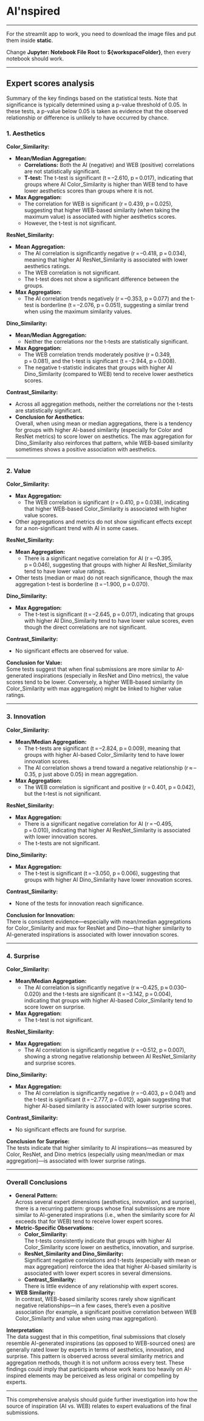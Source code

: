 # AI'nspired

---

For the streamlit app to work, you need to download the image files and put them inside **static**.

Change **Jupyter: Notebook File Root** to **${workspaceFolder}**, then every notebook should work.

---

## Expert scores analysis

Summary of the key findings based on the statistical tests. Note that significance is typically determined using a p-value threshold of 0.05. In these tests, a p-value below 0.05 is taken as evidence that the observed relationship or difference is unlikely to have occurred by chance.

### 1. Aesthetics

**Color_Similarity:**  
- **Mean/Median Aggregation:**  
  - **Correlations:** Both the AI (negative) and WEB (positive) correlations are not statistically significant.  
  - **T-test:** The t-test is significant (t = –2.610, p = 0.017), indicating that groups where AI Color_Similarity is higher than WEB tend to have lower aesthetics scores than groups where it is not.  
- **Max Aggregation:**  
  - The correlation for WEB is significant (r = 0.439, p = 0.025), suggesting that higher WEB-based similarity (when taking the maximum value) is associated with higher aesthetics scores.  
  - However, the t-test is not significant.

**ResNet_Similarity:**  
- **Mean Aggregation:**  
  - The AI correlation is significantly negative (r = –0.418, p = 0.034), meaning that higher AI ResNet_Similarity is associated with lower aesthetics ratings.  
  - The WEB correlation is not significant.  
  - The t-test does not show a significant difference between the groups.  
- **Max Aggregation:**  
  - The AI correlation trends negatively (r = –0.353, p = 0.077) and the t-test is borderline (t = –2.076, p = 0.051), suggesting a similar trend when using the maximum similarity values.

**Dino_Similarity:**  
- **Mean/Median Aggregation:**  
  - Neither the correlations nor the t-tests are statistically significant.  
- **Max Aggregation:**  
  - The WEB correlation trends moderately positive (r = 0.349, p = 0.081), and the t-test is significant (t = –2.944, p = 0.008).  
  - The negative t-statistic indicates that groups with higher AI Dino_Similarity (compared to WEB) tend to receive lower aesthetics scores.

**Contrast_Similarity:**  
- Across all aggregation methods, neither the correlations nor the t-tests are statistically significant.  
- **Conclusion for Aesthetics:**  
  Overall, when using mean or median aggregations, there is a tendency for groups with higher AI-based similarity (especially for Color and ResNet metrics) to score lower on aesthetics. The max aggregation for Dino_Similarity also reinforces that pattern, while WEB-based similarity sometimes shows a positive association with aesthetics.

---

### 2. Value

**Color_Similarity:**  
- **Max Aggregation:**  
  - The WEB correlation is significant (r = 0.410, p = 0.038), indicating that higher WEB-based Color_Similarity is associated with higher value scores.  
- Other aggregations and metrics do not show significant effects except for a non-significant trend with AI in some cases.

**ResNet_Similarity:**  
- **Mean Aggregation:**  
  - There is a significant negative correlation for AI (r = –0.395, p = 0.046), suggesting that groups with higher AI ResNet_Similarity tend to have lower value ratings.  
- Other tests (median or max) do not reach significance, though the max aggregation t-test is borderline (t = –1.900, p = 0.070).

**Dino_Similarity:**  
- **Max Aggregation:**  
  - The t-test is significant (t = –2.645, p = 0.017), indicating that groups with higher AI Dino_Similarity tend to have lower value scores, even though the direct correlations are not significant.

**Contrast_Similarity:**  
- No significant effects are observed for value.

**Conclusion for Value:**  
Some tests suggest that when final submissions are more similar to AI-generated inspirations (especially in ResNet and Dino metrics), the value scores tend to be lower. Conversely, a higher WEB-based similarity (in Color_Similarity with max aggregation) might be linked to higher value ratings.

---

### 3. Innovation

**Color_Similarity:**  
- **Mean/Median Aggregation:**  
  - The t-tests are significant (t = –2.824, p = 0.009), meaning that groups with higher AI-based Color_Similarity tend to have lower innovation scores.  
  - The AI correlation shows a trend toward a negative relationship (r ≈ –0.35, p just above 0.05) in mean aggregation.
- **Max Aggregation:**  
  - The WEB correlation is significant and positive (r = 0.401, p = 0.042), but the t-test is not significant.

**ResNet_Similarity:**  
- **Max Aggregation:**  
  - There is a significant negative correlation for AI (r = –0.495, p = 0.010), indicating that higher AI ResNet_Similarity is associated with lower innovation scores.  
  - The t-tests are not significant.

**Dino_Similarity:**  
- **Max Aggregation:**  
  - The t-test is significant (t = –3.050, p = 0.006), suggesting that groups with higher AI Dino_Similarity have lower innovation scores.

**Contrast_Similarity:**  
- None of the tests for innovation reach significance.

**Conclusion for Innovation:**  
There is consistent evidence—especially with mean/median aggregations for Color_Similarity and max for ResNet and Dino—that higher similarity to AI-generated inspirations is associated with lower innovation scores.

---

### 4. Surprise

**Color_Similarity:**  
- **Mean/Median Aggregation:**  
  - The AI correlation is significantly negative (r ≈ –0.425, p ≈ 0.030–0.020) and the t-tests are significant (t = –3.142, p = 0.004), indicating that groups with higher AI-based Color_Similarity tend to score lower on surprise.  
- **Max Aggregation:**  
  - The t-test is not significant.

**ResNet_Similarity:**  
- **Max Aggregation:**  
  - The AI correlation is significantly negative (r = –0.512, p = 0.007), showing a strong negative relationship between AI ResNet_Similarity and surprise scores.
  
**Dino_Similarity:**  
- **Max Aggregation:**  
  - The AI correlation is significantly negative (r = –0.403, p = 0.041) and the t-test is significant (t = –2.777, p = 0.012), again suggesting that higher AI-based similarity is associated with lower surprise scores.
  
**Contrast_Similarity:**  
- No significant effects are found for surprise.

**Conclusion for Surprise:**  
The tests indicate that higher similarity to AI inspirations—as measured by Color, ResNet, and Dino metrics (especially using mean/median or max aggregation)—is associated with lower surprise ratings.

---

### Overall Conclusions

- **General Pattern:**  
  Across several expert dimensions (aesthetics, innovation, and surprise), there is a recurring pattern: groups whose final submissions are more similar to AI-generated inspirations (i.e., when the similarity score for AI exceeds that for WEB) tend to receive lower expert scores.  
- **Metric-Specific Observations:**  
  - **Color_Similarity:**  
    The t-tests consistently indicate that groups with higher AI Color_Similarity score lower on aesthetics, innovation, and surprise.
  - **ResNet_Similarity and Dino_Similarity:**  
    Significant negative correlations and t-tests (especially with mean or max aggregation) reinforce the idea that higher AI-based similarity is associated with lower expert scores in several dimensions.
  - **Contrast_Similarity:**  
    There is little evidence of any relationship with expert scores.
- **WEB Similarity:**  
  In contrast, WEB-based similarity scores rarely show significant negative relationships—in a few cases, there’s even a positive association (for example, a significant positive correlation between WEB Color_Similarity and value when using max aggregation).

**Interpretation:**  
The data suggest that in this competition, final submissions that closely resemble AI-generated inspirations (as opposed to WEB-sourced ones) are generally rated lower by experts in terms of aesthetics, innovation, and surprise. This pattern is observed across several similarity metrics and aggregation methods, though it is not uniform across every test. These findings could imply that participants whose work leans too heavily on AI-inspired elements may be perceived as less original or compelling by experts.

---

This comprehensive analysis should guide further investigation into how the source of inspiration (AI vs. WEB) relates to expert evaluations of the final submissions.